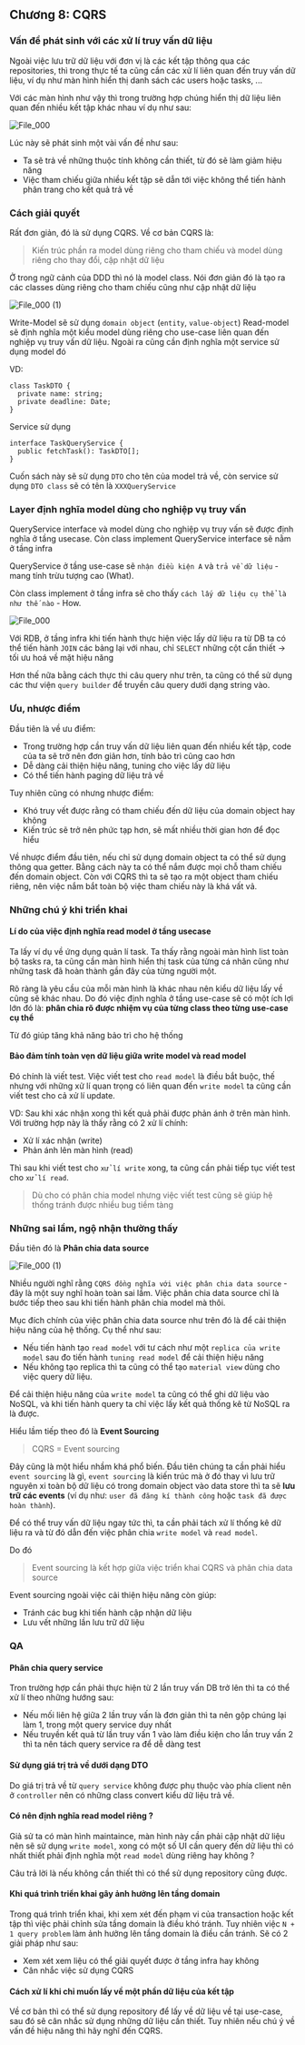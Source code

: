 ## Chương 8: CQRS

### Vấn đề phát sinh với các xử lí truy vấn dữ liệu

Ngoài việc lưu trữ dữ liệu với đơn vị là các kết tập thông qua các repositories, thì trong thực tế ta cũng cần các xử lí liên quan đến truy vấn dữ liệu, ví dụ như màn hình hiển thị danh sách các users hoặc tasks, ...

Với các màn hình như vậy thì trong trường hợp chúng hiển thị dữ liệu liên quan đến nhiều kết tập khác nhau ví dụ như sau:

![File_000](https://user-images.githubusercontent.com/15076665/177430834-2eb57045-8ede-4b1c-97e5-4cba8f928f07.png)

Lúc này sẽ phát sinh một vài vấn đề như sau:
- Ta sẽ trả về những thuộc tính không cần thiết, từ đó sẽ làm giảm hiệu năng
- Việc tham chiếu giữa nhiều kết tập sẽ dẫn tới việc không thể tiến hành phân trang cho kết quả trả về

### Cách giải quyết

Rất đơn giản, đó là sử dụng CQRS. Về cơ bản CQRS là:

> Kiến trúc phần ra model dùng riêng cho tham chiếu và model dùng riêng cho thay đổi, cập nhật dữ liệu

Ở trong ngữ cảnh của DDD thì nó là model class. Nói đơn giản đó là tạo ra các classes dùng riêng cho tham chiếu cũng như cập nhật dữ liệu

![File_000 (1)](https://user-images.githubusercontent.com/15076665/177655223-a2df7239-b4ae-40b8-a1da-3749a08ee016.png)

Write-Model sẽ sử dụng `domain object` (`entity`, `value-object`)
Read-model sẽ định nghĩa một kiểu model dùng riêng cho use-case liên quan đến nghiệp vụ truy vấn dữ liệu. Ngoài ra cũng cần định nghĩa một service sử dụng model đó

VD:

```TS
class TaskDTO {
  private name: string;
  private deadline: Date;
}
```

Service sử dụng

```TS
interface TaskQueryService {
  public fetchTask(): TaskDTO[];
}
```

Cuốn sách này sẽ sử dụng `DTO` cho tên của model trả về, còn service sử dụng `DTO class` sẽ có tên là `XXXQueryService`

### Layer định nghĩa model dùng cho nghiệp vụ truy vấn

QueryService interface và model dùng cho nghiệp vụ truy vấn sẽ được định nghĩa ở tầng usecase. Còn class implement QueryService interface sẽ nằm ở tầng infra

QueryService ở tầng use-case sẽ `nhận điều kiện A` và `trả về dữ liệu` - mang tính trừu tượng cao (What).

Còn class implement ở tầng infra sẽ cho thấy `cách lấy dữ liệu cụ thể là như thế nào` - How.

![File_000](https://user-images.githubusercontent.com/15076665/178090177-6489e9b4-fb49-42ca-85b4-3da7af8330fd.png)

Với RDB, ở tầng infra khi tiến hành thực hiện việc lấy dữ liệu ra từ DB ta có thể tiến hành `JOIN` các bảng lại với nhau, chỉ `SELECT` những cột cần thiết → tối ưu hoá về mặt hiệu năng

Hơn thế nữa bằng cách thực thi câu query như trên, ta cũng có thể sử dụng các thư viện `query builder` để truyền câu query dưới dạng string vào.

### Ưu, nhược điểm

Đầu tiên là về ưu điểm:
- Trong trường hợp cần truy vấn dữ liệu liên quan đến nhiều kết tập, code của ta sẽ trở nên đơn giản hơn, tính bảo trì cũng cao hơn
- Dễ dàng cải thiện hiệu năng, tuning cho việc lấy dữ liệu
- Có thể tiến hành paging dữ liệu trả về

Tuy nhiên cũng có nhưng nhược điểm:
- Khó truy vết được rằng có tham chiếu đến dữ liệu của domain object hay không
- Kiến trúc sẽ trở nên phức tạp hơn, sẽ mất nhiều thời gian hơn để đọc hiểu

Về nhược điểm đầu tiên, nếu chỉ sử dụng domain object ta có thể sử dụng thông qua getter. Bằng cách này ta có thể nắm được mọi chỗ tham chiếu đến domain object. 
Còn với CQRS thì ta sẽ tạo ra một object tham chiếu riêng, nên việc nắm bắt toàn bộ việc tham chiếu này là khá vất vả.

### Những chú ý khi triển khai

#### Lí do của việc định nghĩa read model ở tầng usecase

Ta lấy ví dụ về ứng dụng quản lí task. Ta thấy rằng ngoài màn hình list toàn bộ tasks ra, ta cũng cần màn hình hiển thị task của từng cá nhân cũng như những task đã hoàn thành gần đây của từng người một.

Rõ ràng là yêu cầu của mỗi màn hình là khác nhau nên kiểu dữ liệu lấy về cũng sẽ khác nhau. Do đó việc định nghĩa ở tầng use-case sẽ có một ích lợi lớn đó là: **phân chia rõ được nhiệm vụ của từng class theo từng use-case cụ thể**

Từ đó giúp tăng khả năng bảo trì cho hệ thống

#### Bảo đảm tính toàn vẹn dữ liệu giữa write model và read model

Đó chính là viết test. Việc viết test cho `read model` là điều bắt buộc, thế nhưng với những xử lí quan trọng có liên quan đến `write model` ta cũng cần viết test cho cả xử lí update.

VD:
Sau khi xác nhận xong thì kết quả phải được phản ánh ở trên màn hình. Với trường hợp này là thấy rằng có 2 xử lí chính:
- Xử lí xác nhận (write)
- Phản ánh lên màn hình (read)

Thì sau khi viết test cho `xử lí write` xong, ta cũng cần phải tiếp tục viết test cho `xử lí read`.

> Dù cho có phân chia model nhưng việc viết test cũng sẽ giúp hệ thống tránh được nhiều bug tiềm tàng

### Những sai lầm, ngộ nhận thường thấy

Đầu tiên đó là **Phân chia data source**

![File_000 (1)](https://user-images.githubusercontent.com/15076665/178091715-4bfc4421-5aa6-4348-a36b-5debdcc0db39.png)

Nhiều người nghĩ rằng `CQRS đồng nghĩa với việc phân chia data source` - đây là một suy nghĩ hoàn toàn sai lầm. Việc phân chia data source chỉ là bước tiếp theo sau khi tiến hành phân chia model mà thôi.

Mục đích chính của việc phân chia data source như trên đó là để cải thiện hiệu năng của hệ thống. Cụ thể như sau:
- Nếu tiến hành tạo `read model` với tư cách như một `replica của write model` sau đo tiến hành `tuning read model` để cải thiện hiệu năng
- Nếu không tạo replica thì ta cũng có thể tạo `material view` dùng cho việc query dữ liệu.

Để cải thiện hiệu năng của `write model` ta cũng có thể ghi dữ liệu vào NoSQL, và khi tiến hành query ta chỉ việc lấy kết quả thống kê từ NoSQL ra là được.

Hiểu lầm tiếp theo đó là **Event Sourcing**

> CQRS = Event sourcing

Đây cũng là một hiểu nhầm khá phổ biến. Đầu tiên chúng ta cần phải hiểu `event sourcing` là gì, `event sourcing` là kiến trúc mà ở đó thay vì lưu trữ nguyên xi toàn bộ dữ liệu có trong domain object vào data store thì ta sẽ **lưu trữ các events** (ví dụ như: `user đã đăng kí thành công` hoặc `task đã được hoàn thành`).

Để có thể truy vấn dữ liệu ngay tức thì, ta cần phải tách xử lí thống kê dữ liệu ra và từ đó dẫn đến việc phân chia `write model` và `read model`.

Do đó

> Event sourcing là kết hợp giữa việc triển khai CQRS và phân chia data source

Event sourcing ngoài việc cải thiện hiệu năng còn giúp:
- Tránh các bug khi tiến hành cập nhận dữ liệu
- Lưu vết những lần lưu trữ dữ liệu

### QA

#### Phân chia query service

Tron trường hợp cần phải thực hiện từ 2 lần truy vấn DB trở lên thì ta có thể xử lí theo những hướng sau:
- Nếu mối liên hệ giữa 2 lần truy vấn là đơn giản thì ta nên gộp chúng lại làm 1, trong một query service duy nhất
- Nếu truyền kết quả từ lần truy vấn 1 vào làm điều kiện cho lần truy vấn 2 thì ta nên tách query service ra để dễ dàng test

#### Sử dụng giá trị trả về dưới dạng DTO

Do giá trị trả về từ `query service` không được phụ thuộc vào phía client nên ở `controller` nên có những class convert kiểu dữ liệu trả về.

#### Có nên định nghĩa read model riêng ?

Giả sử ta có màn hình maintaince, màn hình này cần phải cập nhật dữ liệu nên sẽ sử dụng `write model`, xong có một số UI cần query đến dữ liệu thì có nhất thiết phải định nghĩa một `read model` dùng riêng hay không ?

Câu trả lời là nếu không cần thiết thì có thể sử dụng repository cũng được.

#### Khi quá trình triển khai gây ảnh hưởng lên tầng domain

Trong quá trình triển khai, khi xem xét đến phạm vi của transaction hoặc kết tập thì việc phải chỉnh sửa tầng domain là điều khó tránh. Tuy nhiên việc `N + 1 query problem` làm ảnh hưởng lên tầng domain là điều cần tránh. Sẽ có 2 giải pháp như sau:
- Xem xét xem liệu có thể giải quyết được ở tầng infra hay không
- Cân nhắc việc sử dụng CQRS

#### Cách xử lí khi chỉ muốn lấy về một phần dữ liệu của kết tập

Về cơ bản thì có thể sử dụng repository để lấy về dữ liệu về tại use-case, sau đó sẽ cân nhắc sử dụng những dữ liệu cần thiết. Tuy nhiên nếu chú ý về vấn đề hiệu năng thì hãy nghĩ đến CQRS.
